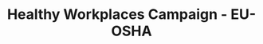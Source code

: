 ---
layout: sub-page
title: Healthy Workplaces Campaign - EU-OSHA
category: showcases
summary: "The European Agency for Safety and Health at Work has chosen the internet as its primary means to disseminate information. We facilitate that on several platforms including CMS, Wiki, campaign sites and communication tools."
---